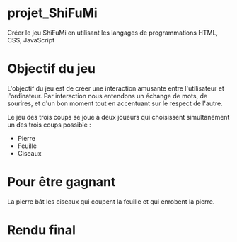 # projet_ShiFuMi
Créer le jeu ShiFuMi en utilisant les langages de programmations HTML, CSS, JavaScript

# Objectif du jeu 
L'objectif du jeu est de créer une interaction amusante entre l'utilisateur et l'ordinateur. Par interaction nous entendons un échange de mots, de sourires, et d'un bon moment tout en accentuant sur le respect de l'autre.

Le jeu des trois coups se joue à deux joueurs qui choisissent simultanément un des trois coups possible :
- Pierre
- Feuille
- Ciseaux

# Pour être gagnant
La pierre bât les ciseaux qui coupent la feuille et qui enrobent la pierre.

# Rendu final
<a href="https://zupimages.net/viewer.php?id=20/41/fzco.png"><img src="https://zupimages.net/up/20/41/fzco.png" alt="" /></a>

